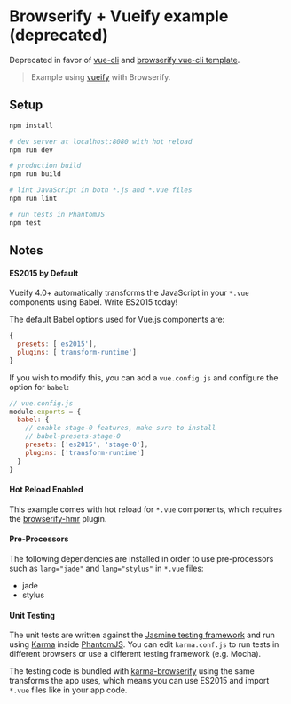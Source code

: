 # Browserify + Vueify example (deprecated)

Deprecated in favor of [vue-cli](https://github.com/vuejs/vue-cli) and [browserify vue-cli template](https://github.com/vuejs-templates/browserify).

> Example using [vueify](https://github.com/vuejs/vueify) with Browserify.

## Setup

``` bash
npm install

# dev server at localhost:8080 with hot reload
npm run dev

# production build
npm run build

# lint JavaScript in both *.js and *.vue files
npm run lint

# run tests in PhantomJS
npm test
```

## Notes

#### ES2015 by Default

Vueify 4.0+ automatically transforms the JavaScript in your `*.vue` components using Babel. Write ES2015 today!

The default Babel options used for Vue.js components are:

``` js
{
  presets: ['es2015'],
  plugins: ['transform-runtime']
}
```

If you wish to modify this, you can add a `vue.config.js` and configure the option for `babel`:

``` js
// vue.config.js
module.exports = {
  babel: {
    // enable stage-0 features, make sure to install
    // babel-presets-stage-0
    presets: ['es2015', 'stage-0'],
    plugins: ['transform-runtime']
  }
}
```

#### Hot Reload Enabled

This example comes with hot reload for `*.vue` components, which requires the [browserify-hmr](https://github.com/AgentME/browserify-hmr) plugin.

#### Pre-Processors

The following dependencies are installed in order to use pre-processors such as `lang="jade"` and `lang="stylus"` in `*.vue` files:

- jade
- stylus

#### Unit Testing

The unit tests are written against the [Jasmine testing framework](http://jasmine.github.io/edge/introduction.html) and run using [Karma](http://karma-runner.github.io/0.13/index.html) inside [PhantomJS](http://phantomjs.org/). You can edit `karma.conf.js` to run tests in different browsers or use a different testing framework (e.g. Mocha).

The testing code is bundled with [karma-browserify](https://github.com/Nikku/karma-browserify) using the same transforms the app uses, which means you can use ES2015 and import `*.vue` files like in your app code.
